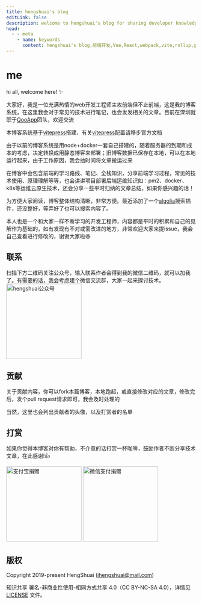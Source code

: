 ```yaml
---
title: hengshuai's blog
editLink: false
description: welcome to hengshuai's blog for sharing developer knowledge,欢迎大家来到我的博客系统hengshuai's blog,在这里我会分享给大家前后端开发经验,以及日常的经验新的等等
head:
  - - meta
    - name: keywords
      content: hengshuai's blog,前端开发,Vue,React,webpack,vite,rollup,gulp,nestjs,typescript,前端性能优化,低代码,微前端,node bff,node中间件,node性能优化,混合应用,可视化开发,前端可视化,设计模式,小程序,前端调试指南,前端构建工具,nginx,反向代理,http协议,http protocol,docker,k8s,kubenetes,nodejs,css,regexp,正则表达式,CI/CD,DevOps,Java,Redis,Mysql,Spring,SpringBoot,MyBatis,vue原理,babel,eslint,前端项目规范,编译原理,gitlab,jenkins
---
```


# me

hi all, welcome here! :sparkles:

大家好，我是一位充满热情的web开发工程师主攻前端但不止前端，这是我的博客系统，在这里我会对于常见的技术进行笔记，也会发发相关的文章。目前在深圳就职于[QooApp](https://www.qoo-app.com)团队，欢迎交流

本博客系统基于[vitepress](https://vitepress.vuejs.org/)搭建，有关[vitepress](https://vitepress.vuejs.org/)配置请移步官方文档

由于以前的博客系统是用node+docker一套自己搭建的，随着服务器的到期和成本的考虑，决定转换成用静态博客来部署；旧博客数据已保存在本地，可以在本地运行起来，由于工作原因，我会抽时间将文章搬运过来

在博客中会包含前端的学习路线、笔记、全栈知识，分享前端学习过程，常见的技术使用、原理理解等等，也会讲讲项目部署后端运维知识如：pm2、docker、k8s等运维云原生技术，还会分享一些平时归纳的文章总结，如果你感兴趣的话！

为方便大家阅读，博客整体结构清晰，非常方便。最近添加了一个[algolia](https://www.algolia.com)搜索插件，还没整好，等弄好了也可以搜索内容了。

本人也是一个和大家一样不断学习的开发工程师，内容都是平时的积累和自己的见解作为基础的，如有发现有不对或需改进的地方，非常欢迎大家来提issue，我会自己查看进行修改的，谢谢大家啦:satisfied:

## 联系
扫描下方二维码关注公众号，输入联系作者会得到我的微信二维码，就可以加我了。有需要的话，我会考虑建个微信交流群，大家一起来探讨技术。
<img src="https://tva1.sinaimg.cn/large/005HV6Avgy1h73c12oikuj309k09kq2u.jpg" alt="hengshuai公众号" width=200>

## 贡献
关于贡献内容，你可以fork本篇博客，本地跑起，或直接修改对应的文章，修改完后，发个pull request请求即可，我会及时处理的

当然，这里也会列出贡献者的头像，以及打赏者的名单

## 打赏
如果你觉得本博客对你有帮助，不介意的话打赏一杯咖啡，鼓励作者不断分享技术文章，在此感谢!:thumbsup:

<div>
<img style="display:inline" src="https://tva1.sinaimg.cn/large/005HV6Avgy1h72anu40usj30dw0dw40j.jpg" width=200 alt="支付宝捐赠">
<img style="display:inline" src="https://tva1.sinaimg.cn/large/005HV6Avgy1h72ap99ym1j30b40b4abq.jpg" width=200 alt="微信支付捐赠">
</div>

## 版权
Copyright 2019-present HengShuai ([ihengshuai@mail.com](mailto:wsm_1105@163.com))

知识共享 署名-非商业性使用-相同方式共享 4.0（CC BY-NC-SA 4.0），详情见 [LICENSE](https://github.com/ihengshuai/blog/blob/main/LICENSE) 文件。

<Gitalk />
